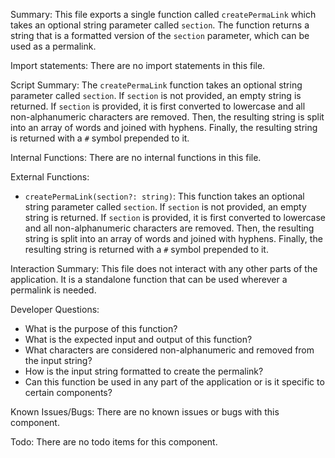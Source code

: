 Summary:
This file exports a single function called `createPermaLink` which takes an optional string parameter called `section`. The function returns a string that is a formatted version of the `section` parameter, which can be used as a permalink.

Import statements:
There are no import statements in this file.

Script Summary:
The `createPermaLink` function takes an optional string parameter called `section`. If `section` is not provided, an empty string is returned. If `section` is provided, it is first converted to lowercase and all non-alphanumeric characters are removed. Then, the resulting string is split into an array of words and joined with hyphens. Finally, the resulting string is returned with a `#` symbol prepended to it.

Internal Functions:
There are no internal functions in this file.

External Functions:
- `createPermaLink(section?: string)`: This function takes an optional string parameter called `section`. If `section` is not provided, an empty string is returned. If `section` is provided, it is first converted to lowercase and all non-alphanumeric characters are removed. Then, the resulting string is split into an array of words and joined with hyphens. Finally, the resulting string is returned with a `#` symbol prepended to it.

Interaction Summary:
This file does not interact with any other parts of the application. It is a standalone function that can be used wherever a permalink is needed.

Developer Questions:
- What is the purpose of this function?
- What is the expected input and output of this function?
- What characters are considered non-alphanumeric and removed from the input string?
- How is the input string formatted to create the permalink?
- Can this function be used in any part of the application or is it specific to certain components? 

Known Issues/Bugs:
There are no known issues or bugs with this component.

Todo:
There are no todo items for this component.